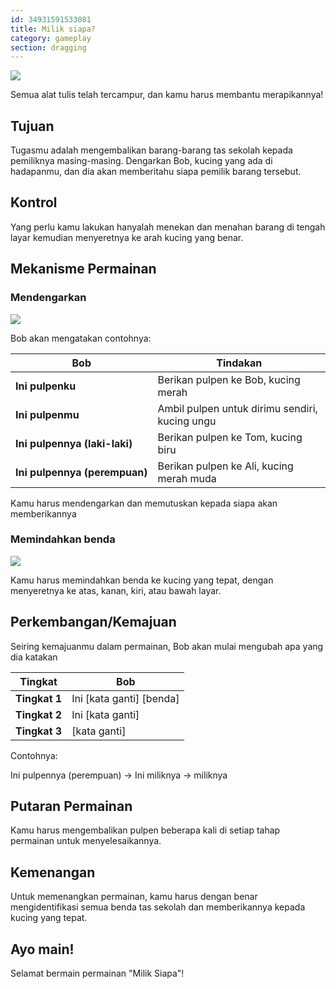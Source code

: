 ```yaml
---
id: 34931591533081
title: Milik siapa?
category: gameplay
section: dragging
---
```

![](https://help.studycat.com/hc/article_attachments/34966103260825)

Semua alat tulis telah tercampur, dan kamu harus membantu merapikannya!

## Tujuan

Tugasmu adalah mengembalikan barang-barang tas sekolah kepada pemiliknya masing-masing. Dengarkan Bob, kucing yang ada di hadapanmu, dan dia akan memberitahu siapa pemilik barang tersebut.

## Kontrol

Yang perlu kamu lakukan hanyalah menekan dan menahan barang di tengah layar kemudian menyeretnya ke arah kucing yang benar.

## Mekanisme Permainan

### Mendengarkan

![](https://help.studycat.com/hc/article_attachments/34966103283609)

Bob akan mengatakan contohnya:

| Bob | Tindakan |
| --- | --- |
| **Ini&nbsp;pulpenku** | Berikan pulpen ke Bob, kucing merah |
| **Ini&nbsp;pulpenmu** | Ambil pulpen untuk dirimu sendiri, kucing ungu |
| **Ini&nbsp;pulpennya&nbsp;(laki-laki)** | Berikan pulpen ke Tom, kucing biru |
| **Ini&nbsp;pulpennya&nbsp;(perempuan)** | Berikan pulpen ke Ali, kucing merah muda |

Kamu harus mendengarkan dan memutuskan kepada siapa akan memberikannya

### Memindahkan benda

![](https://help.studycat.com/hc/article_attachments/34966668424601)

Kamu harus memindahkan benda ke kucing yang tepat, dengan menyeretnya ke atas, kanan, kiri, atau bawah layar.

## Perkembangan/Kemajuan

Seiring kemajuanmu dalam permainan, Bob akan mulai mengubah apa yang dia katakan

| Tingkat | Bob |
| --- | --- |
| **Tingkat&nbsp;1** | Ini [kata ganti] [benda] |
| **Tingkat&nbsp;2** | Ini [kata ganti] |
| **Tingkat&nbsp;3** | [kata ganti] |

Contohnya:

Ini pulpennya (perempuan) -> Ini miliknya -> miliknya

## Putaran Permainan

Kamu harus mengembalikan pulpen beberapa kali di setiap tahap permainan untuk menyelesaikannya.

## Kemenangan

Untuk memenangkan permainan, kamu harus dengan benar mengidentifikasi semua benda tas sekolah dan memberikannya kepada kucing yang tepat.

## Ayo main!

Selamat bermain permainan "Milik Siapa"!

